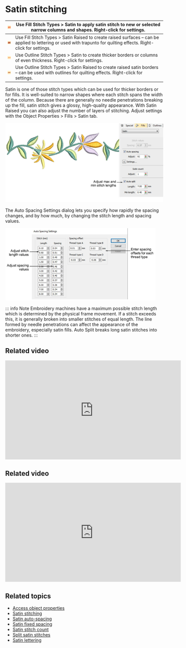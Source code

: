 # Satin stitching

| ![SatinFill.png](assets/SatinFill.png)                   | Use Fill Stitch Types > Satin to apply satin stitch to new or selected narrow columns and shapes. Right-click for settings.                                        |
| -------------------------------------------------------- | ------------------------------------------------------------------------------------------------------------------------------------------------------------------ |
| ![RaisedSatinFill.png](assets/RaisedSatinFill.png)       | Use Fill Stitch Types > Satin Raised to create raised surfaces – can be applied to lettering or used with trapunto for quilting effects. Right-click for settings. |
| ![SatinOutline.png](assets/SatinOutline.png)             | Use Outline Stitch Types > Satin to create thicker borders or columns of even thickness. Right-click for settings.                                                 |
| ![RaisedSatinOutline.png](assets/RaisedSatinOutline.png) | Use Outline Stitch Types > Satin Raised to create raised satin borders – can be used with outlines for quilting effects. Right-click for settings.                 |

Satin is one of those stitch types which can be used for thicker borders or for fills. It is well-suited to narrow shapes where each stitch spans the width of the column. Because there are generally no needle penetrations breaking up the fill, satin stitch gives a glossy, high-quality appearance. With Satin Raised you can also adjust the number of layers of stitching. Adjust settings with the Object Properties > Fills > Satin tab.

![SatinStitchSample.png](assets/SatinStitchSample.png)

The Auto Spacing Settings dialog lets you specify how rapidly the spacing changes, and by how much, by changing the stitch length and spacing values.

![AutoSpacingSettings.png](assets/AutoSpacingSettings.png)

::: info Note
Embroidery machines have a maximum possible stitch length which is determined by the physical frame movement. If a stitch exceeds this, it is generally broken into smaller stitches of equal length. The line formed by needle penetrations can affect the appearance of the embroidery, especially satin fills. Auto Split breaks long satin stitches into shorter ones.
:::

## Related video

<iframe src="https://www.youtube.com/embed/tU3ui7L6uNA" title="YouTube video player" 
		 frameborder="0" allow="accelerometer; autoplay; clipboard-write; encrypted-media; gyroscope; picture-in-picture" 
		 allowfullscreen="" style="width: 560px; height: 315px;">

</iframe>

## Related video

<iframe src="https://www.youtube.com/embed/L7p3nAupGH0" frameborder="0" 
		 allow="accelerometer; autoplay; encrypted-media; gyroscope; picture-in-picture" 
		 allowfullscreen="" style="width: 560px; height: 315px;">

</iframe>

## Related topics

- [Access object properties](../../Basics/basics/Access_object_properties)
- [Satin stitching](../../Digitizing/stitches/Satin_stitching)
- [Satin auto-spacing](../../Digitizing/stitches/Satin_auto-spacing)
- [Satin fixed spacing](../../Digitizing/stitches/Satin_fixed_spacing)
- [Satin stitch count](../../Digitizing/stitches/Satin_stitch_count)
- [Split satin stitches](../../Quality/quality/Split_satin_stitches)
- [Satin lettering](../../Lettering/lettering_advanced/Applying_stitch_types_effects_to_lettering)
